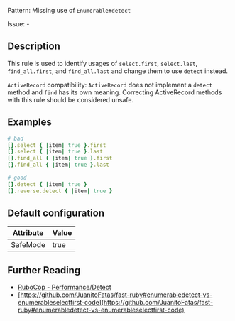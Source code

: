 Pattern: Missing use of `Enumerable#detect`

Issue: -

## Description

This rule is used to identify usages of `select.first`, `select.last`, `find_all.first`, and `find_all.last` and change them to use `detect` instead.

`ActiveRecord` compatibility:
`ActiveRecord` does not implement a `detect` method and `find` has its
own meaning. Correcting ActiveRecord methods with this rule should be
considered unsafe.

## Examples

```ruby
# bad
[].select { |item| true }.first
[].select { |item| true }.last
[].find_all { |item| true }.first
[].find_all { |item| true }.last

# good
[].detect { |item| true }
[].reverse.detect { |item| true }
```

## Default configuration

Attribute | Value
--- | ---
SafeMode | true

## Further Reading

* [RuboCop - Performance/Detect](https://github.com/rubocop-hq/rubocop-performance/blob/master/manual/cops_performance.md#performancedetect)
* [https://github.com/JuanitoFatas/fast-ruby#enumerabledetect-vs-enumerableselectfirst-code](https://github.com/JuanitoFatas/fast-ruby#enumerabledetect-vs-enumerableselectfirst-code)
